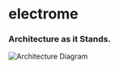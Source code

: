 # electrome

### Architecture as it Stands.

![Architecture Diagram](https://drive.google.com/file/d/1EwJLvuV41ypss21c7dxQwKGP2p3lIK_9/view?usp=sharing "Electrome Architecture")
